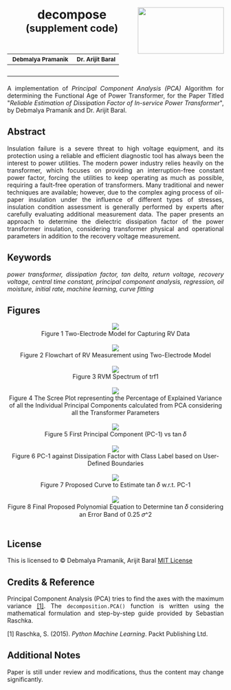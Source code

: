 <h1 align = "center">
	decompose<img src = "./assets/LogoMakr-6pNJd4.png" height = "108" width = "200" align = "right" /><br>
	<sup>(supplement code)</sup><br>
	<table align = "center">
		<!-- using TAB-SPACE = 2 - as long lines present -->
		<thead>
			<tr>
				<th><sub>Debmalya Pramanik</sub></th>
				<th><sub>Dr. Arijit Baral</sub></th>
			</tr>
		</thead>
		<tbody>
			<tr>
				<td>
					<a href = "https://www.linkedin.com/in/dpramanik/"><img height="16" width="16" src="https://unpkg.com/simple-icons@v3/icons/linkedin.svg"/></a>
					<a href = "https://github.com/ZenithClown"><img height="16" width="16" src="https://unpkg.com/simple-icons@v3/icons/github.svg"/></a>
					<a href = "https://gitlab.com/ZenithClown/"><img height="16" width="16" src="https://unpkg.com/simple-icons@v3/icons/gitlab.svg"/></a>
					<a href = "https://www.researchgate.net/profile/Debmalya_Pramanik2"><img height="16" width="16" src="https://unpkg.com/simple-icons@v3/icons/researchgate.svg"/></a>
					<a href = "https://www.kaggle.com/dPramanik/"><img height="16" width="16" src="https://unpkg.com/simple-icons@v3/icons/kaggle.svg"/></a>
					<a href = "https://app.pluralsight.com/profile/Debmalya-Pramanik/"><img height="16" width="16" src="https://unpkg.com/simple-icons@v3/icons/pluralsight.svg"/></a>
					<a href = "https://stackoverflow.com/users/6623589/"><img height="16" width="16" src="https://unpkg.com/simple-icons@v3/icons/stackoverflow.svg"/></a>
				</td>
				<td>
					<a href = "https://www.linkedin.com/in/arijit-baral-2a2b4819/"><img height="16" width="16" src="https://unpkg.com/simple-icons@v3/icons/linkedin.svg"/></a>
					<a href = "https://scholar.google.com/citations?user=PYdjFe8AAAAJ&hl=en"><img height="16" width="16" src="https://unpkg.com/simple-icons@v3/icons/googlescholar.svg"/></a>
				</td>
			</tr>
		</tbody>
	</table>
</h1>

<p align = "justify">A implementation of <i>Principal Component Analysis (PCA)</i> Algorithm for determining the Functional Age of Power Transformer, for the Paper Titled "<i>Reliable Estimation of Dissipation Factor of In-service Power Transformer</i>", by Debmalya Pramanik and Dr. Arijit Baral.</p>

## Abstract

<p align = "justify">Insulation failure is a severe threat to high voltage equipment, and its protection using a reliable and efficient diagnostic tool has always been the interest to power utilities. The modern power industry relies heavily on the transformer, which focuses on providing an interruption-free constant power factor, forcing the utilities to keep operating as much as possible, requiring a fault-free operation of transformers. Many traditional and newer techniques are available; however, due to the complex aging process of oil-paper insulation under the influence of different types of stresses, insulation condition assessment is generally performed by experts after carefully evaluating additional measurement data. The paper presents an approach to determine the dielectric dissipation factor of the power transformer insulation, considering transformer physical and operational parameters in addition to the recovery voltage measurement.</p>

## Keywords

<p align = "justify"><i>power transformer, dissipation factor, tan delta, return voltage, recovery voltage, central time constant, principal component analysis, regression, oil moisture, initial rate, machine learning, curve fitting</i></p>

## Figures

<p align = "center">
<img src = "./assets/figures/Figure 1 Two-Electrode Model for Capturing RV Data.jpeg" /><br>
Figure 1 Two-Electrode Model for Capturing RV Data<br><br>
<img src = "./assets/figures/Figure 2 Flowchart of RV Measurement using Two-Electrode Model.png" /><br>
Figure 2 Flowchart of RV Measurement using Two-Electrode Model<br><br>
<img src = "./assets/figures/Figure 3 RVM Spectrum of trf1.svg" /><br>
Figure 3 RVM Spectrum of trf1<br><br>
<img src = "./assets/figures/Figure 4 The Scree Plot representing the Percentage of Explained Variance of all the Individual Principal Components calculated from PCA considering all the Transformer Parameters.svg" /><br>
Figure 4 The Scree Plot representing the Percentage of Explained Variance of all the Individual Principal Components calculated from PCA considering all the Transformer Parameters<br><br>
<img src = "./assets/figures/Figure 5 First Principal Component (PC-1) vs tan 𝛿.svg" /><br>
Figure 5 First Principal Component (PC-1) vs tan 𝛿<br><br>
<img src = "./assets/figures/Figure 6 PC-1 against Dissipation Factor with Class Label based on User-Defined Boundaries.svg" /><br>
Figure 6 PC-1 against Dissipation Factor with Class Label based on User-Defined Boundaries<br><br>
<img src = "./assets/figures/Figure 7 Proposed Curve to Estimate tan 𝛿 w.r.t. PC-1.svg" /><br>
Figure 7 Proposed Curve to Estimate tan 𝛿 w.r.t. PC-1<br><br>
<img src = "./assets/figures/Figure 8 Final Proposed Polynomial Equation to Determine tan 𝛿 considering an Error Band of 0.25 𝜎^2.svg" /><br>
Figure 8 Final Proposed Polynomial Equation to Determine tan 𝛿 considering an Error Band of 0.25 𝜎^2<br><br>
</p>

## License

This is licensed to &copy; Debmalya Pramanik, Arijit Baral [MIT License](LICENSE)

## Credits & Reference

<p align = "justify">Principal Component Analysis (PCA) tries to find the axes with the maximum variance <a href = "https://sebastianraschka.com/Articles/2014_pca_step_by_step.html">[1]</a>. The <code>decomposition.PCA()</code> function is written using the mathematical formulation and step-by-step guide provided by Sebastian Raschka.</p>

[1] Raschka, S. (2015). _Python Machine Learning_. Packt Publishing Ltd.

## Additional Notes

<p align = "justify">Paper is still under review and modifications, thus the content may change significantly.</p>
